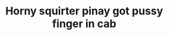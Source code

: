 ---
layout: post
title: Horny squirter pinay got pussy finger in cab
duration: '09:15'
view: 103
rate: 2
video: 'https://flashservice.xvideos.com/embedframe/25761543'
category: 
 - amateur
 - beautiful
 - pinay-interracial
 - pinay
 - pov
 - rough
 - student
tags: 
 - chinita
 - ontop
 - show
priority: 0.9
changefreq: daily
---